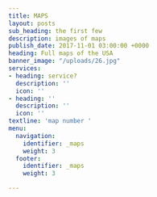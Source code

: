 ```yaml
---
title: MAPS
layout: posts
sub_heading: the first few
description: images of maps
publish_date: 2017-11-01 03:00:00 +0000
heading: Full maps of the USA
banner_image: "/uploads/26.jpg"
services:
- heading: service?
  description: ''
  icon: ''
- heading: ''
  description: ''
  icon: ''
textline: 'map number '
menu:
  navigation:
    identifier: _maps
    weight: 3
  footer:
    identifier: _maps
    weight: 3

---
```

